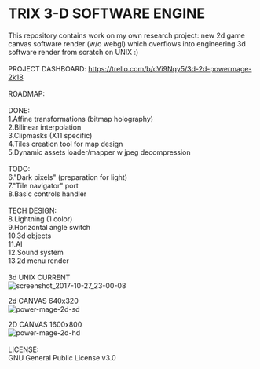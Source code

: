 # TRIX 3-D SOFTWARE ENGINE
This repository contains work on my own research project: new 2d game canvas software render (w/o webgl) which overflows into engineering 3d software render from scratch on UNIX :)<br /><br />
PROJECT DASHBOARD: https://trello.com/b/cVi9Nqy5/3d-2d-powermage-2k18<br /><br />
ROADMAP:<br /><br />
DONE:<br />
	1.Affine transformations (bitmap holography)<br />
  2.Bilinear interpolation<br />
  3.Clipmasks (X11 specific)<br />
  4.Tiles creation tool for map design<br />
  5.Dynamic assets loader/mapper w jpeg decompression<br /><br />
TODO:<br />
  6."Dark pixels" (preparation for light)<br />
  7."Tile navigator" port<br />
  8.Basic controls handler<br /><br />
TECH DESIGN:<br />
  8.Lightning (1 color)<br />
  9.Horizontal angle switch<br />
  10.3d objects<br />
  11.AI<br />
  12.Sound system<br />
  13.2d menu render<br /><br />
3d UNIX CURRENT<br />
![screenshot_2017-10-27_23-00-08](https://user-images.githubusercontent.com/8376353/32304647-fbd69fb8-bf81-11e7-8033-4841077fb901.png)<br />

2d CANVAS 640x320<br />
![power-mage-2d-sd](https://user-images.githubusercontent.com/8376353/31660825-5c4aec34-b341-11e7-84e1-0f135721679f.png)<br />

2D CANVAS 1600x800<br />
![power-mage-2d-hd](https://user-images.githubusercontent.com/8376353/31660824-5c2af6fe-b341-11e7-8ead-8ca18f7f7666.png)<br /><br />
LICENSE:<br />
GNU General Public License v3.0
